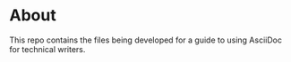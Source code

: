 # About

This repo contains the files being developed for a guide to using AsciiDoc for technical writers.
